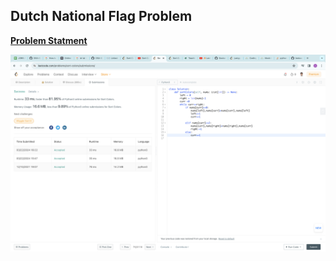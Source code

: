 ## Dutch National Flag Problem

**[Problem Statment](https://leetcode.com/problems/sort-colors/)**


<p align="center"> 
    <img src="/submissionImages/Screen Shot 2024-03-22 at 4.24.59 PM.png" align="center" height=""></img>
</p>